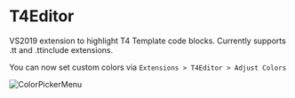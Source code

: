 # T4Editor

VS2019 extension to highlight T4 Template code blocks.
Currently supports .tt and .ttinclude extensions.

You can now set custom colors via `Extensions > T4Editor > Adjust Colors`

![ColorPickerMenu](https://i.ibb.co/GkgNZs9/Color-Picker.png")


